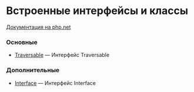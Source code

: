 # Встроенные интерфейсы и классы

[Документация на php.net](https://www.php.net/manual/ru/reserved.interfaces.php)

### Основные

-   [Traversable](./interfaces/base/Traversable.md) &mdash; Интерфейс Traversable

### Дополнительные

-   [Interface](./interfaces/other/Interface.md) &mdash; Интерфейс Interface
